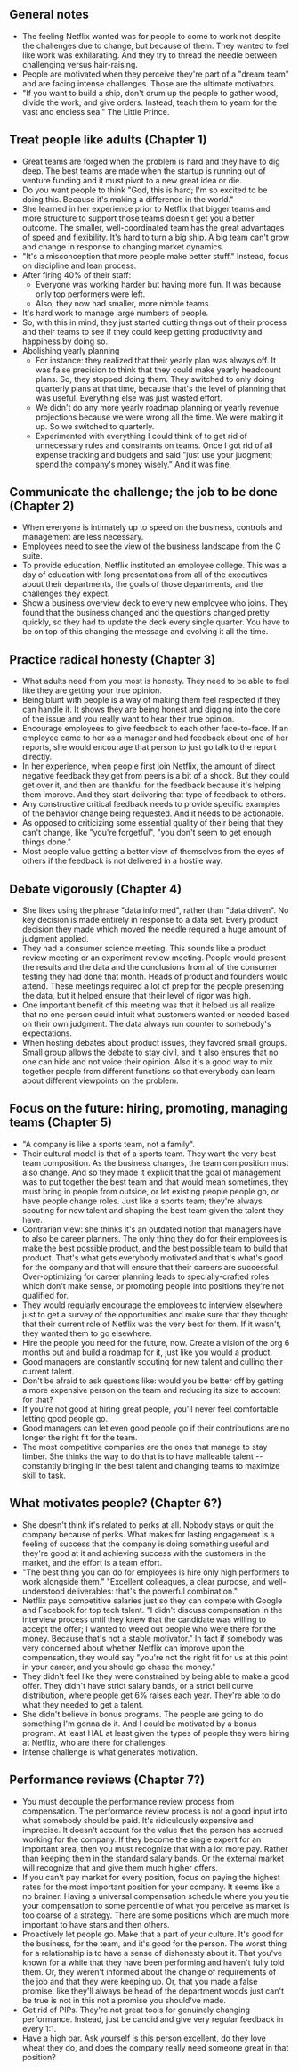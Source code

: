 ## General notes

* The feeling Netflix wanted was for people to come to work not despite the challenges due to
  change, but because of them. They wanted to feel like work was exhilarating. And they try to
  thread the needle between challenging versus hair-raising.
* People are motivated when they perceive they're part of a "dream team" and are facing intense
  challenges. Those are the ultimate motivators.
* "If you want to build a ship, don't drum up the people to gather wood, divide the work, and give
  orders. Instead, teach them to yearn for the vast and endless sea." The Little Prince.

## Treat people like adults (Chapter 1)

* Great teams are forged when the problem is hard and they have to dig deep. The best teams are made
  when the startup is running out of venture funding and it must pivot to a new great idea or die.
* Do you want people to think "God, this is hard; I'm so excited to be doing this. Because it's
  making a difference in the world."
* She learned in her experience prior to Netflix that bigger teams and more structure to support
  those teams doesn't get you a better outcome. The smaller, well-coordinated team has the great
  advantages of speed and flexibility. It's hard to turn a big ship. A big team can't grow and
  change in response to changing market dynamics.
* "It's a misconception that more people make better stuff." Instead, focus on discipline and lean
  process.
* After firing 40% of their staff:
  * Everyone was working harder but having more fun. It was because only top performers were left.
  * Also, they now had smaller, more nimble teams.
* It's hard work to manage large numbers of people.
* So, with this in mind, they just started cutting things out of their process and their teams to
  see if they could keep getting productivity and happiness by doing so.
* Abolishing yearly planning
  * For instance: they realized that their yearly plan was always off. It was false precision to
    think that they could make yearly headcount plans. So, they stopped doing them. They switched to
    only doing quarterly plans at that time, because that's the level of planning that was useful.
    Everything else was just wasted effort.
  * We didn't do any more yearly roadmap planning or yearly revenue projections because we were
    wrong all the time. We were making it up. So we switched to quarterly.
  * Experimented with everything I could think of to get rid of unnecessary rules and constraints on
    teams. Once I got rid of all expense tracking and budgets and said "just use your judgment;
    spend the company's money wisely." And it was fine.

## Communicate the challenge; the job to be done (Chapter 2)

* When everyone is intimately up to speed on the business, controls and management are less
  necessary.
* Employees need to see the view of the business landscape from the C suite.
* To provide education, Netflix instituted an employee college. This was a day of education with
  long presentations from all of the executives about their departments, the goals of those
  departments, and the challenges they expect.
* Show a business overview deck to every new employee who joins. They found that the business
  changed and the questions changed pretty quickly, so they had to update the deck every single
  quarter. You have to be on top of this changing the message and evolving it all the time.

## Practice radical honesty (Chapter 3)

* What adults need from you most is honesty. They need to be able to feel like they are getting your
  true opinion.
* Being blunt with people is a way of making them feel respected if they can handle it. It shows
  they are being honest and digging into the core of the issue and you really want to hear their
  true opinion.
* Encourage employees to give feedback to each other face-to-face. If an employee came to her as a
  manager and had feedback about one of her reports, she would encourage that person to just go talk
  to the report directly.
* In her experience, when people first join Netflix, the amount of direct negative feedback they get
  from peers is a bit of a shock. But they could get over it, and then are thankful for the feedback
  because it's helping them improve. And they start delivering that type of feedback to others.
* Any constructive critical feedback needs to provide specific examples of the behavior change being
  requested. And it needs to be actionable.
* As opposed to criticizing some essential quality of their being that they can't change, like
  "you're forgetful", "you don't seem to get enough things done."
* Most people value getting a better view of themselves from the eyes of others if the feedback is
  not delivered in a hostile way.

## Debate vigorously (Chapter 4)

* She likes using the phrase "data informed", rather than "data driven". No key decision is made
  entirely in response to a data set. Every product decision they made which moved the needle
  required a huge amount of judgment applied.
* They had a consumer science meeting. This sounds like a product review meeting or an experiment
  review meeting. People would present the results and the data and the conclusions from all of the
  consumer testing they had done that month. Heads of product and founders would attend. These
  meetings required a lot of prep for the people presenting the data, but it helped ensure that
  their level of rigor was high.
* One important benefit of this meeting was that it helped us all realize that no one person could
  intuit what customers wanted or needed based on their own judgment. The data always run counter to
  somebody's expectations.
* When hosting debates about product issues, they favored small groups. Small group allows the
  debate to stay civil, and it also ensures that no one can hide and not voice their opinion. Also
  it's a good way to mix together people from different functions so that everybody can learn about
  different viewpoints on the problem.

## Focus on the future: hiring, promoting, managing teams (Chapter 5)

* "A company is like a sports team, not a family".
* Their cultural model is that of a sports team. They want the very best team composition. As the
  business changes, the team composition must also change. And so they made it explicit that the
  goal of management was to put together the best team and that would mean sometimes, they must
  bring in people from outside, or let existing people people go, or have people change roles. Just
  like a sports team; they're always scouting for new talent and shaping the best team given the
  talent they have.
* Contrarian view: she thinks it's an outdated notion that managers have to also be career planners.
  The only thing they do for their employees is make the best possible product, and the best
  possible team to build that product. That's what gets everybody motivated and that's what's good
  for the company and that will ensure that their careers are successful. Over-optimizing for career
  planning leads to specially-crafted roles which don't make sense, or promoting people into
  positions they're not qualified for.
* They would regularly encourage the employees to interview elsewhere just to get a survey of the
  opportunities and make sure that they thought that their current role of Netflix was the very best
  for them. If it wasn't, they wanted them to go elsewhere.
* Hire the people you need for the future, now. Create a vision of the org 6 months out and build a
  roadmap for it, just like you would a product.
* Good managers are constantly scouting for new talent and culling their current talent.
* Don't be afraid to ask questions like: would you be better off by getting a more expensive person
  on the team and reducing its size to account for that?
* If you're not good at hiring great people, you'll never feel comfortable letting good people go.
* Good managers can let even good people go if their contributions are no longer the right fit for
  the team.
* The most competitive companies are the ones that manage to stay limber. She thinks the way to do
  that is to have malleable talent -- constantly bringing in the best talent and changing teams to
  maximize skill to task.

## What motivates people? (Chapter 6?)

* She doesn't think it's related to perks at all. Nobody stays or quit the company because of perks.
  What makes for lasting engagement is a feeling of success that the company is doing something
  useful and they're good at it and achieving success with the customers in the market, and the
  effort is a team effort.
* "The best thing you can do for employees is hire only high performers to work alongside them."
  "Excellent colleagues, a clear purpose, and well-understood deliverables: that's the powerful
  combination."
* Netflix pays competitive salaries just so they can compete with Google and Facebook for top tech
  talent. "I didn't discuss compensation in the interview process until they knew that the candidate
  was willing to accept the offer; I wanted to weed out people who were there for the money. Because
  that's not a stable motivator." In fact if somebody was very concerned about whether Netflix can
  improve upon the compensation, they would say "you're not the right fit for us at this point in
  your career, and you should go chase the money."
* They didn't feel like they were constrained by being able to make a good offer. They didn't have
  strict salary bands, or a strict bell curve distribution, where people get 6% raises each year.
  They're able to do what they needed to get a talent.
* She didn't believe in bonus programs. The people are going to do something I'm gonna do it. And I
  could be motivated by a bonus program. At least HAL at least given the types of people they were
  hiring at Netflix, who are there for challenges.
* Intense challenge is what generates motivation.

## Performance reviews (Chapter 7?)

* You must decouple the performance review process from compensation. The performance review process
  is not a good input into what somebody should be paid. It's ridiculously expensive and imprecise.
  It doesn't account for the value that the person has accrued working for the company. If they
  become the single expert for an important area, then you must recognize that with a lot more pay.
  Rather than keeping them in the standard salary bands. Or the external market will recognize that
  and give them much higher offers.
* If you can't pay market for every position, focus on paying the highest rates for the most
  important position for your company. It seems like a no brainer. Having a universal compensation
  schedule where you you tie your compensation to some percentile of what you perceive as market is
  too coarse of a strategy. There are some positions which are much more important to have stars and
  then others.
* Proactively let people go. Make that a part of your culture. It's good for the business, for the
  team, and it's good for the person. The worst thing for a relationship is to have a sense of
  dishonesty about it. That you've known for a while that they have been performing and haven't
  fully told them. Or, they weren't informed about the change of requirements of the job and that
  they were keeping up. Or, that you made a false promise, like they'll always be head of the
  department woods just can't be true is not in this not a promise you should've made.
* Get rid of PIPs. They're not great tools for genuinely changing performance. Instead, just be
  candid and give very regular feedback in every 1:1.
* Have a high bar. Ask yourself is this person excellent, do they love wheat they do, and does the
  company really need someone great in that position?
